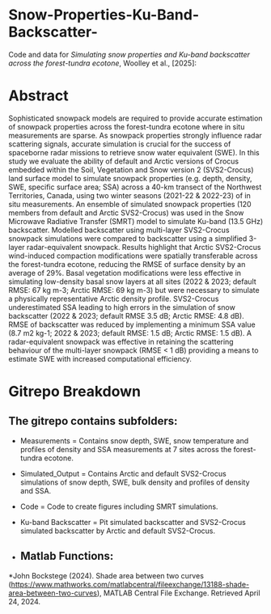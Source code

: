 # Snow-Properties-Ku-Band-Backscatter-
Code and data for _Simulating snow properties and Ku-band backscatter across the forest-tundra ecotone_, Woolley et al., [2025]: 

# Abstract 
Sophisticated snowpack models are required to provide accurate estimation of snowpack properties across the forest-tundra ecotone where in situ measurements are sparse. As snowpack properties strongly influence radar scattering signals, accurate simulation is crucial for the success of spaceborne radar missions to retrieve snow water equivalent (SWE). In this study we evaluate the ability of default and Arctic versions of Crocus embedded within the Soil, Vegetation and Snow version 2 (SVS2-Crocus) land surface model to simulate snowpack properties (e.g. depth, density, SWE, specific surface area; SSA) across a 40-km transect of the Northwest Territories, Canada, using two winter seasons (2021-22 & 2022-23) of in situ measurements. An ensemble of simulated snowpack properties (120 members from default and Arctic SVS2-Crocus) was used in the Snow Microwave Radiative Transfer (SMRT) model to simulate Ku-band (13.5 GHz) backscatter. Modelled backscatter using multi-layer SVS2-Crocus snowpack simulations were compared to backscatter using a simplified 3-layer radar-equivalent snowpack. Results highlight that Arctic SVS2-Crocus wind-induced compaction modifications were spatially transferable across the forest-tundra ecotone, reducing the RMSE of surface density by an average of 29%. Basal vegetation modifications were less effective in simulating low-density basal snow layers at all sites (2022 & 2023; default RMSE: 67 kg m-3; Arctic RMSE: 69 kg m-3) but were necessary to simulate a physically representative Arctic density profile. SVS2-Crocus underestimated SSA leading to high errors in the simulation of snow backscatter (2022 & 2023; default RMSE 3.5 dB; Arctic RMSE: 4.8 dB). RMSE of backscatter was reduced by implementing a minimum SSA value (8.7 m2 kg-1; 2022 & 2023; default RMSE: 1.5 dB; Arctic RMSE: 1.5 dB). A radar-equivalent snowpack was effective in retaining the scattering behaviour of the multi-layer snowpack (RMSE < 1 dB) providing a means to estimate SWE with increased computational efficiency.

# Gitrepo Breakdown

## The gitrepo contains subfolders: 

- Measurements = Contains snow depth, SWE, snow temperature and profiles of density and SSA measurements at 7 sites across the forest-tundra ecotone.
- Simulated_Output = Contains Arctic and default SVS2-Crocus simulations of snow depth, SWE, bulk density and profiles of density and SSA.
- Code = Code to create figures including SMRT simulations.
- Ku-band Backscatter = Pit simulated backscatter and SVS2-Crocus simulated backscatter by Arctic and default SVS2-Crocus.

- ## Matlab Functions:

*John Bockstege (2024). Shade area between two curves (https://www.mathworks.com/matlabcentral/fileexchange/13188-shade-area-between-two-curves), MATLAB Central File Exchange. Retrieved April 24, 2024.
